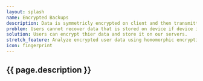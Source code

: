 ```yaml
---
layout: splash
name: Encrypted Backups
description: Data is symmetricly encrypted on client and then transmitted over https to server for storage. User can retrieve their own encrypted blob and decrypt on device.
problem: Users cannot recover data that is stored on device if device is lost, stolen, damaged beyond use, or if they simply delete the app.
solution: Users can encrypt thier data and store it on our servers.
stretch_feature: Analyze encrypted user data using homomorphic encryption to provide anonymouse public features.
icon: fingerprint
---
```


## {{ page.description }}
